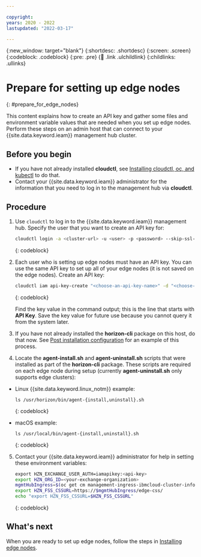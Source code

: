 ```yaml
---

copyright:
years: 2020 - 2022
lastupdated: "2022-03-17"

---
```


{:new_window: target="blank"}
{:shortdesc: .shortdesc}
{:screen: .screen}
{:codeblock: .codeblock}
{:pre: .pre}
{:child: .link .ulchildlink}
{:childlinks: .ullinks}

# Prepare for setting up edge nodes
{: #prepare_for_edge_nodes}

This content explains how to create an API key and gather some files and environment variable values that are needed when you set up edge nodes. Perform these steps on an admin host that can connect to your {{site.data.keyword.ieam}} management hub cluster.

## Before you begin

* If you have not already installed **cloudctl**, see [Installing cloudctl, oc, and kubectl](../cli/cloudctl_oc_cli.md) to do that.
* Contact your {{site.data.keyword.ieam}} administrator for the information that you need to log in to the management hub via **cloudctl**.

## Procedure

1. Use `cloudctl` to log in to the {{site.data.keyword.ieam}} management hub. Specify the user that you want to create an API key for:

   ```bash
   cloudctl login -a <cluster-url> -u <user> -p <password> --skip-ssl-validation
   ```
   {: codeblock}

2. Each user who is setting up edge nodes must have an API key. You can use the same API key to set up all of your edge nodes (it is not saved on the edge nodes). Create an API key:

   ```bash
   cloudctl iam api-key-create "<choose-an-api-key-name>" -d "<choose-an-api-key-description>"
   ```
   {: codeblock}

   Find the key value in the command output; this is the line that starts with **API Key**. Save the key value for future use because you cannot query it from the system later.

3. If you have not already installed the **horizon-cli** package on this host, do that now. See [Post installation configuration](post_install.md#postconfig) for an example of this process.

4. Locate the **agent-install.sh** and **agent-uninstall.sh** scripts that were installed as part of the **horizon-cli** package. These scripts are required on each edge node during setup (currently **agent-uninstall.sh** only supports edge clusters):
  * Linux {{site.data.keyword.linux_notm}} example:

    ```
    ls /usr/horizon/bin/agent-{install,uninstall}.sh
    ```
    {: codeblock}

  * macOS example:

    ```
    ls /usr/local/bin/agent-{install,uninstall}.sh
    ```
    {: codeblock}

5. Contact your {{site.data.keyword.ieam}} administrator for help in setting these environment variables:

   ```bash
   export HZN_EXCHANGE_USER_AUTH=iamapikey:<api-key>
   export HZN_ORG_ID=<your-exchange-organization>
   mgmtHubIngress=$(oc get cm management-ingress-ibmcloud-cluster-info -o jsonpath='{.data.cluster_ca_domain}')
   export HZN_FSS_CSSURL=https://$mgmtHubIngress/edge-css/
   echo "export HZN_FSS_CSSURL=$HZN_FSS_CSSURL"
   ```
   {: codeblock}

## What's next

When you are ready to set up edge nodes, follow the steps in [Installing edge nodes](../installing/installing_edge_nodes.md).

